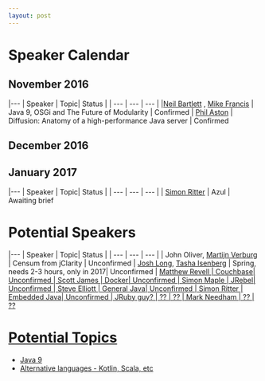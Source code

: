 ```yaml
---
layout: post
---
```

<style>
table {
    border-collapse: collapse;
    width: 100%;
}

th, td {
    text-align: left;
    padding: 8px;
}

tr:nth-child(even){background-color: #f2f2f2}

th {
    background-color: #2b3038;
    color: white;
}

</style>


# Speaker Calendar

## November 2016

|---
| Speaker | Topic|  Status | 
| --- | --- | --- | 
|<a href='mailto:neil.bartlett@paremus.com'>Neil Bartlett</a> , <a href='mailto:mike.francis@paremus.com'>Mike Francis</a> | Java 9, OSGi and The Future of Modularity | Confirmed 
| <a href='mailto:paston@pushtechnology.com'>Phil Aston</a> | Diffusion: Anatomy of a high-performance Java server | Confirmed 

      
 <p/>

## December 2016


## January 2017

|---
| Speaker | Topic|  Status | 
| --- | --- | --- | 
| <a href='mailto:sritter@azul.com'>Simon Ritter</a> | Azul | Awaiting brief 




# Potential Speakers

|---
| Speaker | Topic|  Status | 
| --- | --- | --- | 
| John Oliver, <a href='mailto:martijnverburg@gmail.com'>Martijn Verburg </a> | Censum from jClarity | Unconfirmed 
| <a href='mailto:jlong@pivotal.io'>Josh Long</a>, <a href='tisenberg@pivotal.io'>Tasha Isenberg</a> | Spring, needs 2-3 hours, only in 2017| Unconfirmed 
| <a href='mailto:matthew@cuchbase.com'>Matthew Revell | Couchbase| Unconfirmed 
| Scott James | Docker| Unconfirmed 
| Simon Maple | JRebel| Unconfirmed 
| Steve Elliott | General Java| Unconfirmed 
| Simon Ritter | Embedded Java| Unconfirmed 
| JRuby guy? | ?? | ??
| Mark Needham | ?? | ??



# Potential Topics

* Java 9
* Alternative languages - Kotlin, Scala, etc


		












		





		





